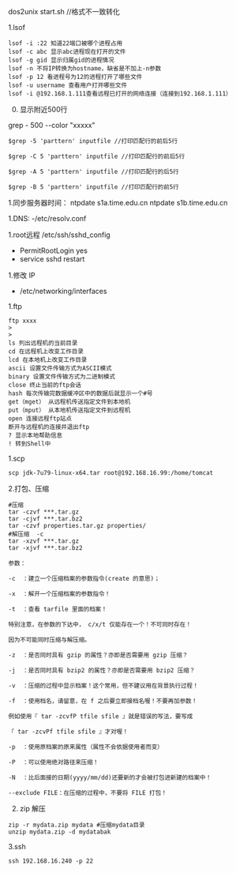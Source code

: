 dos2unix start.sh   //格式不一致转化


1.lsof

```
lsof -i :22 知道22端口被哪个进程占用
lsof -c abc 显示abc进程现在打开的文件
lsof -g gid 显示归属gid的进程情况
lsof -n 不将IP转换为hostname，缺省是不加上-n参数
lsof -p 12 看进程号为12的进程打开了哪些文件
lsof -u username 查看用户打开哪些文件
lsof -i @192.168.1.111查看远程已打开的网络连接（连接到192.168.1.111）

```

0. 显示附近500行

grep  - 500  --color "xxxxx" 

```
$grep -5 'parttern' inputfile //打印匹配行的前后5行
 
$grep -C 5 'parttern' inputfile //打印匹配行的前后5行
 
$grep -A 5 'parttern' inputfile //打印匹配行的后5行
 
$grep -B 5 'parttern' inputfile //打印匹配行的前5行
```
1.同步服务器时间：
ntpdate s1a.time.edu.cn
ntpdate s1b.time.edu.cn

1.DNS:
-/etc/resolv.conf

1.root远程
 /etc/ssh/sshd_config
- PermitRootLogin yes
- service sshd restart
 
1.修改 IP
- /etc/networking/interfaces

1.ftp 

```
ftp xxxx
>
>
ls 列出远程机的当前目录
cd 在远程机上改变工作目录
lcd 在本地机上改变工作目录
ascii 设置文件传输方式为ASCII模式
binary 设置文件传输方式为二进制模式
close 终止当前的ftp会话
hash 每次传输完数据缓冲区中的数据后就显示一个#号
get（mget） 从远程机传送指定文件到本地机
put（mput） 从本地机传送指定文件到远程机
open 连接远程ftp站点
断开与远程机的连接并退出ftp
? 显示本地帮助信息
! 转到Shell中
```
1.scp

```
scp jdk-7u79-linux-x64.tar root@192.168.16.99:/home/tomcat
```

2.打包、压缩
```
#压缩
tar -czvf ***.tar.gz
tar -cjvf ***.tar.bz2
tar -czvf properties.tar.gz properties/
#解压缩  -c
tar -xzvf ***.tar.gz
tar -xjvf ***.tar.bz2

参数：

-c  ：建立一个压缩档案的参数指令(create 的意思)；

-x  ：解开一个压缩档案的参数指令！

-t  ：查看 tarfile 里面的档案！

特别注意，在参数的下达中， c/x/t 仅能存在一个！不可同时存在！

因为不可能同时压缩与解压缩。

-z  ：是否同时具有 gzip 的属性？亦即是否需要用 gzip 压缩？

-j  ：是否同时具有 bzip2 的属性？亦即是否需要用 bzip2 压缩？

-v  ：压缩的过程中显示档案！这个常用，但不建议用在背景执行过程！

-f  ：使用档名，请留意，在 f 之后要立即接档名喔！不要再加参数！

例如使用『 tar -zcvfP tfile sfile 』就是错误的写法，要写成

『 tar -zcvPf tfile sfile 』才对喔！

-p  ：使用原档案的原来属性（属性不会依据使用者而变）

-P  ：可以使用绝对路径来压缩！

-N  ：比后面接的日期(yyyy/mm/dd)还要新的才会被打包进新建的档案中！

--exclude FILE：在压缩的过程中，不要将 FILE 打包！
```
2. zip 解压

```
zip -r mydata.zip mydata #压缩mydata目录
unzip mydata.zip -d mydatabak
```
3.ssh

```
ssh 192.168.16.240 -p 22
```
